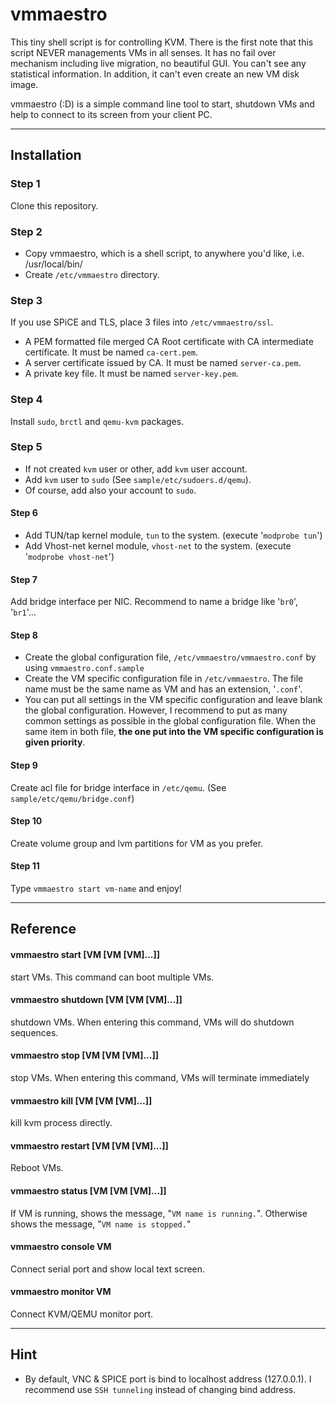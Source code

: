 vmmaestro
=========

This tiny shell script is for controlling KVM. There is the first note that this script NEVER managements VMs in all senses. It has no fail over mechanism including live migration, no beautiful GUI. You can't see any statistical information. In addition, it can't even create an new VM disk image.

vmmaestro (:D) is a simple command line tool to start, shutdown VMs and help to connect to its screen from your client PC.    

----
## Installation    
### Step 1
Clone this repository.    
### Step 2
* Copy vmmaestro, which is a shell script, to anywhere you'd like, i.e. /usr/local/bin/
* Create ```/etc/vmmaestro``` directory.
    
### Step 3
If you use SPiCE and TLS, place 3 files into ```/etc/vmmaestro/ssl```.
* A PEM formatted file merged CA Root certificate with CA intermediate certificate. It must be named ```ca-cert.pem```.
* A server certificate issued by CA. It must be named ```server-ca.pem```.
* A private key file. It must be named ```server-key.pem```.

### Step 4
Install ```sudo```, ```brctl``` and ```qemu-kvm``` packages.

### Step 5
* If not created ```kvm``` user or other, add ```kvm``` user account.
* Add ```kvm``` user to ```sudo``` (See ```sample/etc/sudoers.d/qemu```).
* Of course, add also your account to ```sudo```.

#### Step 6
* Add TUN/tap kernel module, ```tun``` to the system. (execute '```modprobe tun```')
* Add Vhost-net kernel module, ```vhost-net``` to the system. (execute '```modprobe vhost-net```')

#### Step 7
Add bridge interface per NIC. Recommend to name a bridge like '```br0```', '```br1```'...

#### Step 8
* Create the global configuration file, ```/etc/vmmaestro/vmmaestro.conf``` by using ```vmmaestro.conf.sample```
* Create the VM specific configuration file in ```/etc/vmmaestro```. The file name must be the same name as VM and has an extension, '```.conf```'.
* You can put all settings in the VM specific configuration and leave blank the global configuration. However, I recommend to put as many common settings as possible in the global configuration file. When the same item in both file, **the one put into the VM specific configuration is given priority**.

#### Step 9
Create acl file for bridge interface in ```/etc/qemu```. (See ```sample/etc/qemu/bridge.conf```)

#### Step 10
Create volume group and lvm partitions for VM as you prefer.

#### Step 11
Type ```vmmaestro start vm-name``` and enjoy!

----
## Reference    
#### vmmaestro start [VM [VM [VM]...]]
start VMs. This command can boot multiple VMs.

#### vmmaestro shutdown [VM [VM [VM]...]]
shutdown VMs. When entering this command, VMs will do shutdown sequences.

#### vmmaestro stop [VM [VM [VM]...]]
stop VMs. When entering this command, VMs will terminate immediately
#### vmmaestro kill [VM [VM [VM]...]]
kill kvm process directly.

#### vmmaestro restart [VM [VM [VM]...]]
Reboot VMs.

#### vmmaestro status [VM [VM [VM]...]]
If VM is running, shows the message, "```VM name is running.```".
Otherwise shows the message, "```VM name is stopped.```"

#### vmmaestro console VM
Connect serial port and show local text screen. 

#### vmmaestro monitor VM
Connect KVM/QEMU monitor port.

----
## Hint    
* By default, VNC & SPICE port is bind to localhost address (127.0.0.1). I recommend use ```SSH tunneling``` instead of changing bind address.
